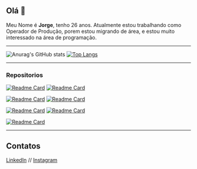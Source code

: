 ## **Olá** 👋

Meu Nome é **Jorge**, tenho 26 anos.
Atualmente estou trabalhando como Operador de Produção, porem estou migrando de área, e estou muito interessado na área de programação.

---
![Anurag's GitHub stats](https://github-readme-stats.vercel.app/api?username=Jorge-Moraes&theme=tokyonight&show_icons=true)
[![Top Langs](https://github-readme-stats.vercel.app/api/top-langs/?username=Jorge-Moraes&theme=tokyonight&layout=compact)](https://github.com/anuraghazra/github-readme-stats)

---

### Repositorios

[![Readme Card](https://github-readme-stats.vercel.app/api/pin/?username=Jorge-Moraes&theme=tokyonight&repo=js-developer-portfolio-main)](https://github.com/anuraghazra/github-readme-stats)
[![Readme Card](https://github-readme-stats.vercel.app/api/pin/?username=Jorge-Moraes&theme=tokyonight&repo=pokedexJS-DIO-NTT)](https://github.com/anuraghazra/github-readme-stats)

[![Readme Card](https://github-readme-stats.vercel.app/api/pin/?username=Jorge-Moraes&theme=tokyonight&repo=advice-generator-app-main)](https://github.com/anuraghazra/github-readme-stats)
[![Readme Card](https://github-readme-stats.vercel.app/api/pin/?username=Jorge-Moraes&theme=tokyonight&repo=nlw-Explore)](https://github.com/anuraghazra/github-readme-stats)

[![Readme Card](https://github-readme-stats.vercel.app/api/pin/?username=Jorge-Moraes&theme=tokyonight&repo=Login-DevMentor)](https://github.com/anuraghazra/github-readme-stats)
[![Readme Card](https://github-readme-stats.vercel.app/api/pin/?username=Jorge-Moraes&theme=tokyonight&repo=jornada-fullstack)](https://github.com/anuraghazra/github-readme-stats)

[![Readme Card](https://github-readme-stats.vercel.app/api/pin/?username=Jorge-Moraes&theme=tokyonight&repo=explore-lab-01)](https://github.com/anuraghazra/github-readme-stats)

---

## Contatos

[LinkedIn](https://www.linkedin.com/in/-jorgericardo/) // [Instagram](https://www.instagram.com/jorgeriicardobjj/)


